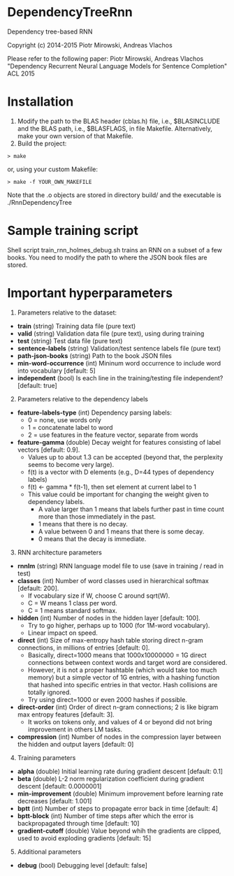 # DependencyTreeRnn
Dependency tree-based RNN

Copyright (c) 2014-2015 Piotr Mirowski, Andreas Vlachos

Please refer to the following paper:
Piotr Mirowski, Andreas Vlachos
"Dependency Recurrent Neural Language Models for Sentence Completion"
ACL 2015

# Installation
1. Modify the path to the BLAS header (cblas.h) file, i.e., $BLASINCLUDE
   and the BLAS path, i.e., $BLASFLAGS, in file Makefile.
   Alternatively, make your own version of that Makefile.
2. Build the project:
```
> make
```
   or, using your custom Makefile:
```
> make -f YOUR_OWN_MAKEFILE
```
Note that the .o objects are stored in directory build/ and the executable is ./RnnDependencyTree
   
# Sample training script
Shell script train_rnn_holmes_debug.sh trains an RNN on a subset of a few books.
You need to modify the path to where the JSON book files are stored.

# Important hyperparameters

1. Parameters relative to the dataset:
  * **train** (string) Training data file (pure text)
  * **valid** (string) Validation data file (pure text), using during training
  * **test** (string) Test data file (pure text)
  * **sentence-labels** (string) Validation/test sentence labels file (pure text)
  * **path-json-books** (string) Path to the book JSON files
  * **min-word-occurrence** (int) Mininum word occurrence to include word into vocabulary [default: 5]
  * **independent** (bool) Is each line in the training/testing file independent? [default: true]

2. Parameters relative to the dependency labels
  * **feature-labels-type** (int) Dependency parsing labels:
    * 0 = none, use words only
    * 1 = concatenate label to word
    * 2 = use features in the feature vector, separate from words
  * **feature-gamma** (double) Decay weight for features consisting of label vectors [default: 0.9].
    * Values up to about 1.3 can be accepted (beyond that, the perplexity seems to become very large).
    * f(t) is a vector with D elements (e.g., D=44 types of dependency labels)
    * f(t) <- gamma * f(t-1), then set element at current label to 1
    * This value could be important for changing the weight given to dependency labels.
      * A value larger than 1 means that labels further past in time count more than those immediately in the past.
      * 1 means that there is no decay.
      * A value between 0 and 1 means that there is some decay.
      * 0 means that the decay is immediate.

3. RNN architecture parameters
  * **rnnlm** (string) RNN language model file to use (save in training / read in test)
  * **classes** (int) Number of word classes used in hierarchical softmax [default: 200].
    * If vocabulary size if W, choose C around sqrt(W).
    * C = W means 1 class per word.
    * C = 1 means standard softmax.
  * **hidden** (int) Number of nodes in the hidden layer [default: 100].
    * Try to go higher, perhaps up to 1000 (for 1M-word vocabulary).
    * Linear impact on speed.
  * **direct** (int) Size of max-entropy hash table storing direct n-gram connections, in millions of entries [default: 0].
    * Basically, direct=1000 means that 1000x10000000 = 1G direct connections between context words and target word are considered.
    * However, it is not a proper hashtable (which would take too much memory) but a simple vector of 1G entries, with a hashing function that hashed into specific entries in that vector. Hash collisions are totally ignored.
    * Try using direct=1000 or even 2000 hashes if possible.
  * **direct-order** (int) Order of direct n-gram connections; 2 is like bigram max entropy features [default: 3].
    * It works on tokens only, and values of 4 or beyond did not bring improvement in others LM tasks.
  * **compression** (int) Number of nodes in the compression layer between the hidden and output layers [default: 0]

4. Training parameters
  * **alpha** (double) Initial learning rate during gradient descent [default: 0.1]
  * **beta** (double) L-2 norm regularization coefficient during gradient descent [default: 0.0000001]
  * **min-improvement** (double) Minimum improvement before learning rate decreases [default: 1.001]
  * **bptt** (int) Number of steps to propagate error back in time [default: 4]
  * **bptt-block** (int) Number of time steps after which the error is backpropagated through time [default: 10]
  * **gradient-cutoff** (double) Value beyond whih the gradients are clipped, used to avoid exploding gradients [default: 15]

5. Additional parameters
  * **debug** (bool) Debugging level [default: false]
